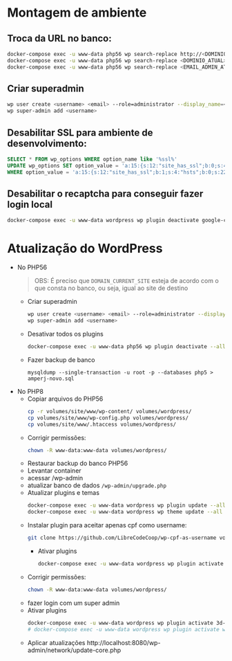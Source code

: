 # Montagem de ambiente

## Troca da URL no banco:

```bash
docker-compose exec -u www-data php56 wp search-replace http://<DOMINIO_ATUAL> https://<DOMINIO_NOVO> --all-tables
docker-compose exec -u www-data php56 wp search-replace <DOMINIO_ATUAL> <DOMINIO_NOVO> --all-tables
docker-compose exec -u www-data php56 wp search-replace <EMAIL_ADMIN_ATUAL> <EMAIL_ADMIN_NOVO> --all-tables
```

## Criar superadmin

```bash
wp user create <username> <email> --role=administrator --display_name=<displayname> --user_pass=<password>
wp super-admin add <username>
```
## Desabilitar SSL para ambiente de desenvolvimento:

```sql
SELECT * FROM wp_options WHERE option_name like '%ssl%'
UPDATE wp_options SET option_value = 'a:15:{s:12:"site_has_ssl";b:0;s:4:"hsts";b:0;s:22:"htaccess_warning_shown";b:0;s:19:"review_notice_shown";b:0;s:25:"ssl_success_message_shown";b:1;s:26:"autoreplace_insecure_links";b:1;s:17:"plugin_db_version";s:5:"3.2.7";s:5:"debug";b:0;s:20:"do_not_edit_htaccess";b:0;s:17:"htaccess_redirect";b:0;s:11:"ssl_enabled";b:0;s:19:"javascript_redirect";b:0;s:11:"wp_redirect";b:1;s:31:"switch_mixed_content_fixer_hook";b:0;s:19:"dismiss_all_notices";b:0;}'
WHERE option_value = 'a:15:{s:12:"site_has_ssl";b:1;s:4:"hsts";b:0;s:22:"htaccess_warning_shown";b:0;s:19:"review_notice_shown";b:0;s:25:"ssl_success_message_shown";b:1;s:26:"autoreplace_insecure_links";b:1;s:17:"plugin_db_version";s:5:"3.2.7";s:5:"debug";b:0;s:20:"do_not_edit_htaccess";b:0;s:17:"htaccess_redirect";b:0;s:11:"ssl_enabled";b:1;s:19:"javascript_redirect";b:0;s:11:"wp_redirect";b:1;s:31:"switch_mixed_content_fixer_hook";b:0;s:19:"dismiss_all_notices";b:0;}'
```

## Desabilitar o recaptcha para conseguir fazer login local
```bash
docker-compose exec -u www-data wordpress wp plugin deactivate google-captcha --network
```

# Atualização do WordPress

* No PHP56
  > OBS: É preciso que `DOMAIN_CURRENT_SITE` esteja de acordo com o que consta no banco, ou seja, igual ao site de destino
  * Criar superadmin
    ```bash
    wp user create <username> <email> --role=administrator --display_name=<displayname> --user_pass=<password>
    wp super-admin add <username>
    ```
  * Desativar todos os plugins
    ```bash
    docker-compose exec -u www-data php56 wp plugin deactivate --all --network
    ```
  * Fazer backup de banco
    ```
    mysqldump --single-transaction -u root -p --databases php5 > amperj-novo.sql
    ```
* No PHP8
  * Copiar arquivos do PHP56
    ```bash
    cp -r volumes/site/www/wp-content/ volumes/wordpress/
    cp volumes/site/www/wp-config.php volumes/wordpress/
    cp volumes/site/www/.htaccess volumes/wordpress/
    ```
  * Corrigir permissões:
    ```bash
    chown -R www-data:www-data volumes/wordpress/
    ```
  * Restaurar backup do banco PHP56
  * Levantar container
  * acessar /wp-admin
  * atualizar banco de dados
    `/wp-admin/upgrade.php`
  * Atualizar plugins e temas
    ```bash
    docker-compose exec -u www-data wordpress wp plugin update --all
    docker-compose exec -u www-data wordpress wp theme update --all
    ```
  * Instalar plugin para aceitar apenas cpf como username:
    ```bash
    git clone https://github.com/LibreCodeCoop/wp-cpf-as-username volumes/wordpress/wp-content/plugins/wp-cpf-as-username
    ```
    * Ativar plugins
      ```bash
      docker-compose exec -u www-data wordpress wp plugin activate wp-cpf-as-username
      ```
  * Corrigir permissões:
    ```bash
    chown -R www-data:www-data volumes/wordpress/
    ```
  * fazer login com um super admin
  * Ativar plugins
    ```bash
    docker-compose exec -u www-data wordpress wp plugin activate 3d-flipbook-dflip-lite advanced-custom-fields-google-map-extended acf-to-rest-api admin-menu-editor advanced-custom-fields amperj-plugin/amperj amperj-slider better-rest-api-featured-images classic-editor cookie-notice custom-post-type-ui export-import-menus json-api json-api-auth json-api-user ml-slider og-tags photo-gallery popup-builder really-simple-ssl google-captcha regenerate-thumbnails shortcodes-ultimate show-current-template theme-my-login toggle-wpautop widget-importer-exporter wp-mail-bank wp-user-avatar --network
    # docker-compose exec -u www-data wordpress wp plugin activate wordpress-importer
    ```
  * Aplicar atualizações
    http://localhost:8080/wp-admin/network/update-core.php